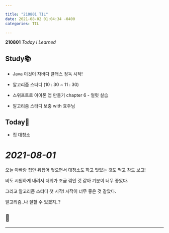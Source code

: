 ```yaml
---

title: "210801 TIL"
date: 2021-08-02 01:04:34 -0400
categories: TIL

---
```


**210801** _Today I Learned_

## Study📚

  * Java 이것이 자바다 클래스 정독 시작!

  * 알고리즘 스터디 (10 : 30 ~ 11 : 30)

  * 스위프트로 아이폰 앱 만들기 chapter 6 - 얼럿 실습

  * 알고리즘 스터디 보충 with 효주님

## Today🍓

  * 집 대청소


# _2021-08-01_

오늘 아빠랑 집안 뒤집어 엎으면서 대청소도 하고 맛있는 것도 먹고 장도 보고!

비도 시원하게 내려서 더위가 조금 꺾인 것 같아 기분이 너무 좋았다.

그리고 알고리즘 스터디 첫 시작! 시작이 너무 좋은 것 같았다.

알고리즘..나 잘할 수 있겠지..?

## 🍉



---